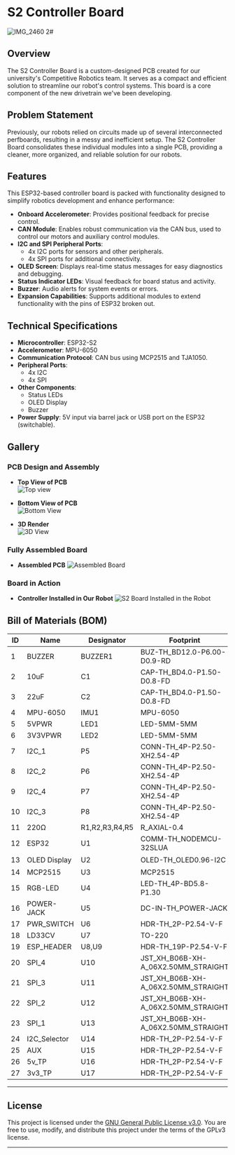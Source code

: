 # **S2 Controller Board**
![IMG_2460 2](https://github.com/user-attachments/assets/6cf9a933-7dae-4a53-ab7a-b865757b496b)# 

## **Overview**
The S2 Controller Board is a custom-designed PCB created for our university's Competitive Robotics team. It serves as a compact and efficient solution to streamline our robot's control systems. This board is a core component of the new drivetrain we've been developing.

## **Problem Statement**
Previously, our robots relied on circuits made up of several interconnected perfboards, resulting in a messy and inefficient setup. The S2 Controller Board consolidates these individual modules into a single PCB, providing a cleaner, more organized, and reliable solution for our robots. 


## **Features**
This ESP32-based controller board is packed with functionality designed to simplify robotics development and enhance performance:

- **Onboard Accelerometer**: Provides positional feedback for precise control.
- **CAN Module**: Enables robust communication via the CAN bus, used to control our motors and auxiliary control modules. 
- **I2C and SPI Peripheral Ports**:
  - 4x I2C ports for sensors and other peripherals.
  - 4x SPI ports for additional connectivity.
- **OLED Screen**: Displays real-time status messages for easy diagnostics and debugging.
- **Status Indicator LEDs**: Visual feedback for board status and activity.
- **Buzzer**: Audio alerts for system events or errors.
- **Expansion Capabilities**: Supports additional modules to extend functionality with the pins of ESP32 broken out. 


## **Technical Specifications**
- **Microcontroller**: ESP32-S2
- **Accelerometer**: MPU-6050
- **Communication Protocol**: CAN bus using MCP2515 and TJA1050.
- **Peripheral Ports**:
  - 4x I2C
  - 4x SPI
- **Other Components**:
  - Status LEDs
  - OLED Display
  - Buzzer
- **Power Supply**: 5V input via barrel jack or USB port on the ESP32 (switchable).

## Gallery
### PCB Design and Assembly
- **Top View of PCB**  
![Top view](https://github.com/user-attachments/assets/dcca1b2f-410e-47dd-a2b5-7d8abb0a3d0b)


- **Bottom View of PCB**  
![Bottom View](https://github.com/user-attachments/assets/d3f1d739-334a-4a00-a5b4-d4fd9b4b915b)


- **3D Render**  
![3D View](https://github.com/user-attachments/assets/cb0cf08d-590a-4b7e-9a43-aad14ba9c385)


### Fully Assembled Board
- **Assembled PCB**
![Assembled Board](https://github.com/user-attachments/assets/66005bf3-4a97-498f-a421-e182f7a061a9)



### Board in Action
- **Controller Installed in Our Robot**
  ![S2 Board Installed in the Robot](https://github.com/user-attachments/assets/c57f9957-f5b0-4c91-9186-2eaf0f77a473)


## **Bill of Materials (BOM)**

| ID  | Name         | Designator     | Footprint                           | Quantity | Manufacturer Part         |
|-----|--------------|----------------|-------------------------------------|----------|---------------------------|
| 1   | BUZZER       | BUZZER1        | BUZ-TH_BD12.0-P6.00-D0.9-RD         | 1        | buzzer                    |
| 2   | 10uF         | C1             | CAP-TH_BD4.0-P1.50-D0.8-FD          | 1        | KS106M050C07RR0VH2FP0     |
| 3   | 22uF         | C2             | CAP-TH_BD4.0-P1.50-D0.8-FD          | 1        | KS106M050C07RR0VH2FP0     |
| 4   | MPU-6050     | IMU1           | MPU-6050                            | 1        |                           |
| 5   | 5VPWR        | LED1           | LED-5MM-5MM                         | 1        |                           |
| 6   | 3V3VPWR      | LED2           | LED-5MM-5MM                         | 1        |                           |
| 7   | I2C_1        | P5             | CONN-TH_4P-P2.50-XH2.54-4P          | 1        | XH-2.54-4P                |
| 8   | I2C_2        | P6             | CONN-TH_4P-P2.50-XH2.54-4P          | 1        | XH-2.54-4P                |
| 9   | I2C_4        | P7             | CONN-TH_4P-P2.50-XH2.54-4P          | 1        | XH-2.54-4P                |
| 10  | I2C_3        | P8             | CONN-TH_4P-P2.50-XH2.54-4P          | 1        | XH-2.54-4P                |
| 11  | 220Ω         | R1,R2,R3,R4,R5 | R_AXIAL-0.4                         | 5        |                           |
| 12  | ESP32        | U1             | COMM-TH_NODEMCU-32SLUA              | 1        | NodeMCU-32SLua            |
| 13  | OLED Display | U2             | OLED-TH_OLED0.96-I2C                | 1        | ZJY096S0700BG01蓝色       |
| 14  | MCP2515      | U3             | MCP2515                             | 1        |                           |
| 15  | RGB-LED      | U4             | LED-TH_4P-BD5.8-P1.30               | 1        | LED-RGB 共阴 插件 直径5mm |
| 16  | POWER-JACK   | U5             | DC-IN-TH_POWER-JACK                 | 1        | POWER-JACK                |
| 17  | PWR_SWITCH   | U6             | HDR-TH_2P-P2.54-V-F                 | 1        | KH-2.54FH-1X2P-H8.5       |
| 18  | LD33CV       | U7             | TO-220                              | 1        | LD33CV                    |
| 19  | ESP_HEADER   | U8,U9          | HDR-TH_19P-P2.54-V-F                | 2        | KH-2.54FH-1X19P-H8.5      |
| 20  | SPI_4        | U10            | JST_XH_B06B-XH-A_06X2.50MM_STRAIGHT | 1        | JST_XH CONNECTOR          |
| 21  | SPI_3        | U11            | JST_XH_B06B-XH-A_06X2.50MM_STRAIGHT | 1        | JST_XH CONNECTOR          |
| 22  | SPI_2        | U12            | JST_XH_B06B-XH-A_06X2.50MM_STRAIGHT | 1        | JST_XH CONNECTOR          |
| 23  | SPI_1        | U13            | JST_XH_B06B-XH-A_06X2.50MM_STRAIGHT | 1        | JST_XH CONNECTOR          |
| 24  | I2C_Selector | U14            | HDR-TH_2P-P2.54-V-F                 | 1        | KH-2.54FH-1X2P-H8.5       |
| 25  | AUX          | U15            | HDR-TH_2P-P2.54-V-F                 | 1        | KH-2.54FH-1X2P-H8.5       |
| 26  | 5v_TP        | U16            | HDR-TH_2P-P2.54-V-F                 | 1        | KH-2.54FH-1X2P-H8.5       |
| 27  | 3v3_TP       | U17            | HDR-TH_2P-P2.54-V-F                 | 1        | KH-2.54FH-1X2P-H8.5       |


---

## License
This project is licensed under the [GNU General Public License v3.0](https://www.gnu.org/licenses/gpl-3.0.en.html). You are free to use, modify, and distribute this project under the terms of the GPLv3 license.

---

